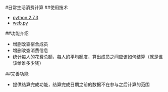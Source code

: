 #日常生活消费计算
##使用技术

* [python 2.7.3](http://www.python.org/)
* [web.py]( http://webpy.org/)



##功能介绍
* 增删改查宿舍成员
* 增删改查消费信息
* 统计每人的花费总额，每人的平均额度，算出成员之间应该如何结算（就是谁该给谁多少钱）

##完善功能

* 提供结算完成功能，结算完成日期之前的数据不在参与之后计算的范围